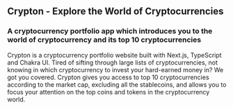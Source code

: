 ## Crypton - Explore the World of Cryptocurrencies

### A cryptocurrency portfolio app which introduces you to the world of cryptocurrency and its top 10 cryptocurrencies

Crypton is a cryptocurrency portfolio website built with Next.js, TypeScript and Chakra UI. Tired of sifting through large lists of cryptocurrencies, not knowing in which cryptocurrency to invest your hard-earned money in? We got you covered. Crypton gives you access to top 10 cryptocurrencies according to the market cap, excluding all the stablecoins, and allows you to focus your attention on the top coins and tokens in the cryptocurrency world.
